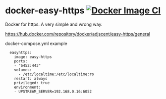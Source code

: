 # docker-easy-https [![Docker Image CI](https://github.com/adjscent/docker-easy-https/actions/workflows/docker-image.yml/badge.svg)](https://github.com/adjscent/docker-easy-https/actions/workflows/docker-image.yml)

Docker for https. A very simple and wrong way.

https://hub.docker.com/repository/docker/adjscent/easy-https/general

docker-compose.yml example
```
  easyhttps:
    image: easy-https
    ports:
    - "6452:443"
    volumes:
      - /etc/localtime:/etc/localtime:ro
    restart: always
    privileged: true
    environment:
    - UPSTREAM_SERVER=192.168.0.16:6052
```
